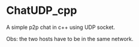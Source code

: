 # ChatUDP_cpp

A simple p2p chat in c++ using UDP socket.

Obs: the two hosts have to be in the same network.

